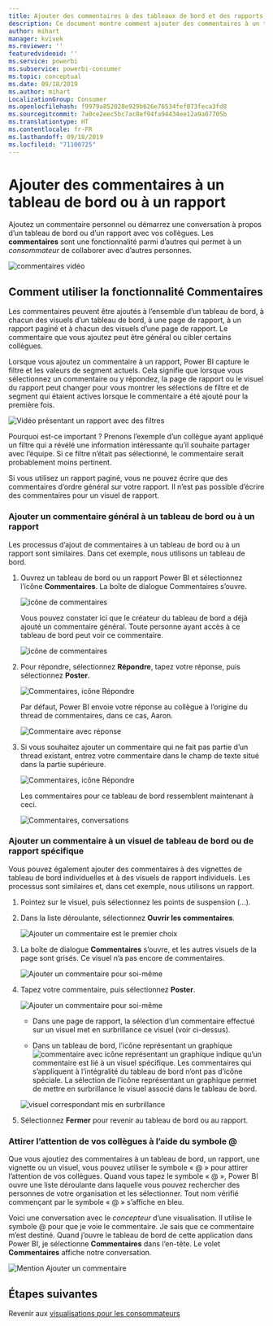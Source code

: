```yaml
---
title: Ajouter des commentaires à des tableaux de bord et des rapports
description: Ce document montre comment ajouter des commentaires à un tableau de bord, un rapport ou un visuel et comment les utiliser pour converser avec des collaborateurs.
author: mihart
manager: kvivek
ms.reviewer: ''
featuredvideoid: ''
ms.service: powerbi
ms.subservice: powerbi-consumer
ms.topic: conceptual
ms.date: 09/18/2019
ms.author: mihart
LocalizationGroup: Consumer
ms.openlocfilehash: f9979a852028e929b626e76534fef073feca3fd8
ms.sourcegitcommit: 7a0ce2eec5bc7ac8ef94fa94434ee12a9a07705b
ms.translationtype: HT
ms.contentlocale: fr-FR
ms.lasthandoff: 09/18/2019
ms.locfileid: "71100725"
---
```

# <a name="add-comments-to-a-dashboard-or-report"></a>Ajouter des commentaires à un tableau de bord ou à un rapport
Ajoutez un commentaire personnel ou démarrez une conversation à propos d’un tableau de bord ou d’un rapport avec vos collègues. Les **commentaires** sont une fonctionnalité parmi d’autres qui permet à un *consommateur* de collaborer avec d’autres personnes. 

![commentaires vidéo](media/end-user-comment/comment.gif)

## <a name="how-to-use-the-comments-feature"></a>Comment utiliser la fonctionnalité Commentaires
Les commentaires peuvent être ajoutés à l’ensemble d’un tableau de bord, à chacun des visuels d’un tableau de bord, à une page de rapport, à un rapport paginé et à chacun des visuels d’une page de rapport. Le commentaire que vous ajoutez peut être général ou cibler certains collègues.  

Lorsque vous ajoutez un commentaire à un rapport, Power BI capture le filtre et les valeurs de segment actuels. Cela signifie que lorsque vous sélectionnez un commentaire ou y répondez, la page de rapport ou le visuel du rapport peut changer pour vous montrer les sélections de filtre et de segment qui étaient actives lorsque le commentaire a été ajouté pour la première fois.  

![Vidéo présentant un rapport avec des filtres](media/end-user-comment/power-bi-comment.gif)

Pourquoi est-ce important ? Prenons l’exemple d’un collègue ayant appliqué un filtre qui a révélé une information intéressante qu’il souhaite partager avec l’équipe. Si ce filtre n’était pas sélectionné, le commentaire serait probablement moins pertinent.

Si vous utilisez un rapport paginé, vous ne pouvez écrire que des commentaires d’ordre général sur votre rapport.  Il n’est pas possible d’écrire des commentaires pour un visuel de rapport.

### <a name="add-a-general-comment-to-a-dashboard-or-report"></a>Ajouter un commentaire général à un tableau de bord ou à un rapport
Les processus d’ajout de commentaires à un tableau de bord ou à un rapport sont similaires.  Dans cet exemple, nous utilisons un tableau de bord. 

1. Ouvrez un tableau de bord ou un rapport Power BI et sélectionnez l’icône **Commentaires**. La boîte de dialogue Commentaires s’ouvre.

    ![icône de commentaires](media/end-user-comment/power-bi-comment-menu.png)

    Vous pouvez constater ici que le créateur du tableau de bord a déjà ajouté un commentaire général.  Toute personne ayant accès à ce tableau de bord peut voir ce commentaire.

    ![icône de commentaires](media/end-user-comment/power-bi-first-comments.png)

2. Pour répondre, sélectionnez **Répondre**, tapez votre réponse, puis sélectionnez **Poster**.  

    ![Commentaires, icône Répondre](media/end-user-comment/power-bi-comment-reply.png)

    Par défaut, Power BI envoie votre réponse au collègue à l’origine du thread de commentaires, dans ce cas, Aaron. 

    ![Commentaire avec réponse](media/end-user-comment/power-bi-respond.png)

 3. Si vous souhaitez ajouter un commentaire qui ne fait pas partie d’un thread existant, entrez votre commentaire dans le champ de texte situé dans la partie supérieure.

    ![Commentaires, icône Répondre](media/end-user-comment/power-bi-new-comments.png)

    Les commentaires pour ce tableau de bord ressemblent maintenant à ceci.

    ![Commentaires, conversations](media/end-user-comment/power-bi-conversation.png)

### <a name="add-a-comment-to-a-specific-dashboard-or-report-visual"></a>Ajouter un commentaire à un visuel de tableau de bord ou de rapport spécifique
Vous pouvez également ajouter des commentaires à des vignettes de tableau de bord individuelles et à des visuels de rapport individuels. Les processus sont similaires et, dans cet exemple, nous utilisons un rapport.

1. Pointez sur le visuel, puis sélectionnez les points de suspension (...).    
2. Dans la liste déroulante, sélectionnez **Ouvrir les commentaires**.

    ![Ajouter un commentaire est le premier choix](media/end-user-comment/power-bi-report-comment.png)  

3.  La boîte de dialogue **Commentaires** s’ouvre, et les autres visuels de la page sont grisés. Ce visuel n’a pas encore de commentaires. 

    ![Ajouter un commentaire pour soi-même](media/end-user-comment/power-bi-comment-column.png)  

4. Tapez votre commentaire, puis sélectionnez **Poster**.

    ![Ajouter un commentaire pour soi-même](media/end-user-comment/power-bi-comment-logistics.png)  

    - Dans une page de rapport, la sélection d’un commentaire effectué sur un visuel met en surbrillance ce visuel (voir ci-dessus).

    - Dans un tableau de bord, l’icône représentant un graphique ![commentaire avec icône représentant un graphique](media/end-user-comment/power-bi-comment-chart-icon.png) indique qu’un commentaire est lié à un visuel spécifique. Les commentaires qui s’appliquent à l’intégralité du tableau de bord n’ont pas d’icône spéciale. La sélection de l’icône représentant un graphique permet de mettre en surbrillance le visuel associé dans le tableau de bord.
    

    ![visuel correspondant mis en surbrillance](media/end-user-comment/power-bi-highlight.png)

5. Sélectionnez **Fermer** pour revenir au tableau de bord ou au rapport.

### <a name="get-your-colleagues-attention-by-using-the--sign"></a>Attirer l’attention de vos collègues à l’aide du symbole @
Que vous ajoutiez des commentaires à un tableau de bord, un rapport, une vignette ou un visuel, vous pouvez utiliser le symbole « \@ » pour attirer l’attention de vos collègues.  Quand vous tapez le symbole « \@ », Power BI ouvre une liste déroulante dans laquelle vous pouvez rechercher des personnes de votre organisation et les sélectionner. Tout nom vérifié commençant par le symbole « \@ » s’affiche en bleu. 

Voici une conversation avec le *concepteur* d’une visualisation. Il utilise le symbole @ pour que je voie le commentaire. Je sais que ce commentaire m’est destiné. Quand j’ouvre le tableau de bord de cette application dans Power BI, je sélectionne **Commentaires** dans l’en-tête. Le volet **Commentaires** affiche notre conversation.

![Mention Ajouter un commentaire](media/end-user-comment/power-bi-comment-convo.png)  



## <a name="next-steps"></a>Étapes suivantes
Revenir aux [visualisations pour les consommateurs](end-user-visualizations.md)    
<!--[Select a visualization to open a report](end-user-open-report.md)-->

